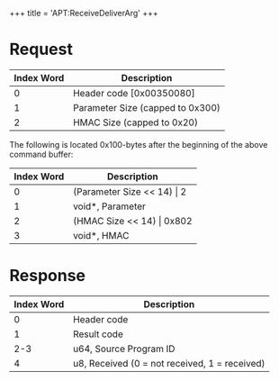 +++
title = 'APT:ReceiveDeliverArg'
+++

# Request

| Index Word | Description                      |
|------------|----------------------------------|
| 0          | Header code \[0x00350080\]       |
| 1          | Parameter Size (capped to 0x300) |
| 2          | HMAC Size (capped to 0x20)       |

The following is located 0x100-bytes after the beginning of the above
command buffer:

| Index Word | Description                   |
|------------|-------------------------------|
| 0          | (Parameter Size \<\< 14) \| 2 |
| 1          | void\*, Parameter             |
| 2          | (HMAC Size \<\< 14) \| 0x802  |
| 3          | void\*, HMAC                  |

# Response

| Index Word | Description                                   |
|------------|-----------------------------------------------|
| 0          | Header code                                   |
| 1          | Result code                                   |
| 2-3        | u64, Source Program ID                        |
| 4          | u8, Received (0 = not received, 1 = received) |